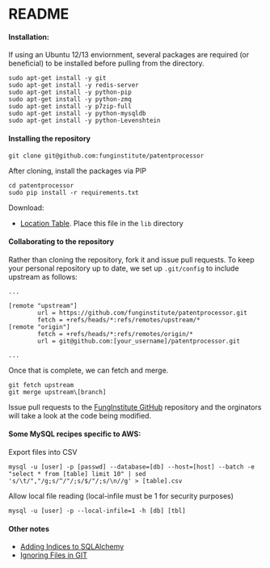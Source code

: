 README
======

#### Installation:

If using an Ubuntu 12/13 enviornment, several packages are required (or beneficial) to be installed before pulling from the directory.

```
sudo apt-get install -y git
sudo apt-get install -y redis-server
sudo apt-get install -y python-pip
sudo apt-get install -y python-zmq
sudo apt-get install -y p7zip-full
sudo apt-get install -y python-mysqldb
sudo apt-get install -y python-Levenshtein
```

#### Installing the repository

```
git clone git@github.com:funginstitute/patentprocessor
```

After cloning, install the packages via PIP

```
cd patentprocessor
sudo pip install -r requirements.txt
```

Download:

  * [Location Table](https://s3.amazonaws.com/funginstitute/geolocation_data.sqlite3). Place this file in the `lib` directory

#### Collaborating to the repository

Rather than cloning the repository, fork it and issue pull requests. To keep your personal repository up to date, we set up `.git/config` to include upstream as follows:

```
...

[remote "upstream"]
        url = https://github.com/funginstitute/patentprocessor.git
        fetch = +refs/heads/*:refs/remotes/upstream/*
[remote "origin"]
        fetch = +refs/heads/*:refs/remotes/origin/*
        url = git@github.com:[your_username]/patentprocessor.git

...
```

Once that is complete, we can fetch and merge.

```
git fetch upstream
git merge upstream\[branch]
```

Issue pull requests to the [FungInstitute GitHub](https://github.com/funginstitute/patentprocessor) repository and the orginators will take a look at the code being modified.

#### Some MySQL recipes specific to AWS:

Export files into CSV

```
mysql -u [user] -p [passwd] --database=[db] --host=[host] --batch -e "select * from [table] limit 10" | sed 's/\t/","/g;s/^/"/;s/$/"/;s/\n//g' > [table].csv
```

Allow local file reading (local-infile must be 1 for security purposes)

```
mysql -u [user] -p --local-infile=1 -h [db] [tbl]
```

#### Other notes

  * [Adding Indices to SQLAlchemy](http://stackoverflow.com/questions/6626810/multiple-columns-index-when-using-the-declarative-orm-extension-of-sqlalchemy)
  * [Ignoring Files in GIT](https://help.github.com/articles/ignoring-files)

